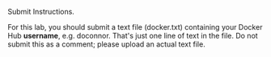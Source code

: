 Submit Instructions.

For this lab, you should submit a text file (docker.txt) containing your Docker Hub __username__, e.g. doconnor. That's just one line of text in the file. Do not submit this as a comment; please upload an actual text file. 